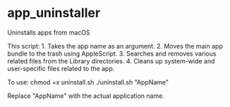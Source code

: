 # app_uninstaller
Uninstalls apps from macOS

This script:
	1.	Takes the app name as an argument.
	2.	Moves the main app bundle to the trash using AppleScript.
	3.	Searches and removes various related files from the Library directories.
	4.	Cleans up system-wide and user-specific files related to the app.

To use:
  chmod +x uninstall.sh
  ./uninstall.sh "AppName"

Replace "AppName" with the actual application name.
